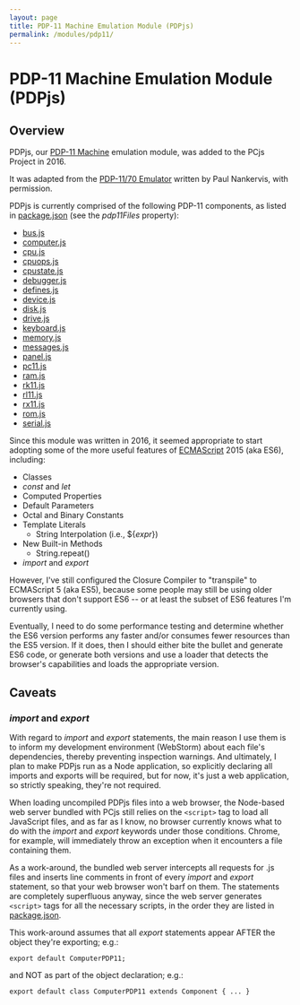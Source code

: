 ```yaml
---
layout: page
title: PDP-11 Machine Emulation Module (PDPjs)
permalink: /modules/pdp11/
---
```


PDP-11 Machine Emulation Module (PDPjs)
=======================================

Overview
---
PDPjs, our [PDP-11 Machine](/devices/pdp11/machine/) emulation module, was added to the PCjs Project in 2016.

It was adapted from the [PDP-11/70 Emulator](http://skn.noip.me/pdp11/pdp11.html) written by Paul Nankervis,
with permission.

PDPjs is currently comprised of the following PDP-11 components, as listed in [package.json](../../package.json)
(see the *pdp11Files* property):

* [bus.js](/modules/pdp11/lib/bus.js)
* [computer.js](/modules/pdp11/lib/computer.js)
* [cpu.js](/modules/pdp11/lib/cpu.js)
* [cpuops.js](/modules/pdp11/lib/cpuops.js)
* [cpustate.js](/modules/pdp11/lib/cpustate.js)
* [debugger.js](/modules/pdp11/lib/debugger.js)
* [defines.js](/modules/pdp11/lib/defines.js)
* [device.js](/modules/pdp11/lib/device.js)
* [disk.js](/modules/pdp11/lib/disk.js)
* [drive.js](/modules/pdp11/lib/drive.js)
* [keyboard.js](/modules/pdp11/lib/keyboard.js)
* [memory.js](/modules/pdp11/lib/memory.js)
* [messages.js](/modules/pdp11/lib/messages.js)
* [panel.js](/modules/pdp11/lib/panel.js)
* [pc11.js](/modules/pdp11/lib/pc11.js)
* [ram.js](/modules/pdp11/lib/ram.js)
* [rk11.js](/modules/pdp11/lib/rk11.js)
* [rl11.js](/modules/pdp11/lib/rl11.js)
* [rx11.js](/modules/pdp11/lib/rx11.js)
* [rom.js](/modules/pdp11/lib/rom.js)
* [serial.js](/modules/pdp11/lib/serial.js)

Since this module was written in 2016, it seemed appropriate to start adopting some of the more useful features of
[ECMAScript](http://www.ecma-international.org/ecma-262/6.0/index.html) 2015 (aka ES6), including:

* Classes
* *const* and *let*
* Computed Properties
* Default Parameters
* Octal and Binary Constants
* Template Literals
	- String Interpolation (i.e., ${*expr*})
* New Built-in Methods
	- String.repeat()
* *import* and *export*

However, I've still configured the Closure Compiler to "transpile" to ECMAScript 5 (aka ES5), because some people
may still be using older browsers that don't support ES6 -- or at least the subset of ES6 features I'm currently
using.

Eventually, I need to do some performance testing and determine whether the ES6 version performs any faster and/or
consumes fewer resources than the ES5 version.  If it does, then I should either bite the bullet and generate ES6 code,
or generate both versions and use a loader that detects the browser's capabilities and loads the appropriate version.

Caveats
-------

### *import* and *export*

With regard to *import* and *export* statements, the main reason I use them is to inform my development environment
(WebStorm) about each file's dependencies, thereby preventing inspection warnings.  And ultimately, I plan to make PDPjs
run as a Node application, so explicitly declaring all imports and exports will be required, but for now, it's just
a web application, so strictly speaking, they're not required.

When loading uncompiled PDPjs files into a web browser, the Node-based web server bundled with PCjs still relies on
the `<script>` tag to load all JavaScript files, and as far as I know, no browser currently knows what to do with the
*import* and *export* keywords under those conditions.  Chrome, for example, will immediately throw an exception when
it encounters a file containing them.

As a work-around, the bundled web server intercepts all requests for .js files and inserts line comments in front of
every *import* and *export* statement, so that your web browser won't barf on them.  The statements are completely
superfluous anyway, since the web server generates `<script>` tags for all the necessary scripts, in the order they are
listed in [package.json](../../package.json).

This work-around assumes that all *export* statements appear AFTER the object they're exporting; e.g.:

	export default ComputerPDP11;

and NOT as part of the object declaration; e.g.:

	export default class ComputerPDP11 extends Component { ... }

